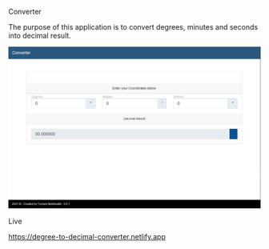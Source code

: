 Converter

The purpose of this application is to convert degrees, minutes and seconds into decimal result. 

<img src="https://github.com/Tumelo-Mokhwathi/Decimal-Converter-App/blob/master/src/assets/Converter.png" />

Live

https://degree-to-decimal-converter.netlify.app
